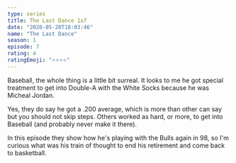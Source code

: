 ```yaml
---
type: series
title: The Last Dance 1x7
date: "2020-05-20T18:03:46"
name: "The Last Dance"
season: 1
episode: 7
rating: 4
ratingEmoji: "⭐️⭐️⭐️⭐️"
---
```


Baseball, the whole thing is a little bit surreal. It looks to me he got special treatment to get into Double-A with the White Socks because he was Micheal Jordan.

Yes, they do say he got a .200 average, which is more than other can say but you should not skip steps. Others worked as hard, or more, to get into Baseball (and probably never make it there).

In this episode they show how he's playing with the Bulls again in 98, so I'm curious what was his train of thought to end his retirement and come back to basketball.
